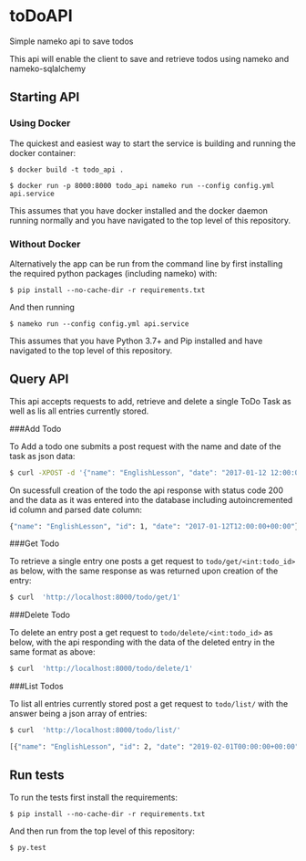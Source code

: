 # toDoAPI
Simple nameko api to save todos

This api will enable the client to save and retrieve todos using nameko and nameko-sqlalchemy

## Starting API

### Using Docker
The quickest and easiest way to start the service is building and running the docker container:

`$ docker build -t todo_api . `

`$ docker run -p 8000:8000 todo_api nameko run --config config.yml api.service`

This assumes that you have docker installed and the docker daemon running normally and you have navigated to the top level of this repository.

### Without Docker
Alternatively the app can be run from the command line by first installing the required python packages (including nameko) with:

`$ pip install --no-cache-dir -r requirements.txt `

And then running

`$ nameko run --config config.yml api.service`

This assumes that you have Python 3.7+ and Pip installed and have navigated to the top level of this repository.

## Query API
This api accepts requests to add, retrieve and delete a single ToDo Task as well as lis all entries currently stored.

###Add Todo

To Add a todo one submits a post request with the name and date of the task as json data:

```sh
$ curl -XPOST -d '{"name": "EnglishLesson", "date": "2017-01-12 12:00:00"}' 'http://localhost:8000/todo/add/'
```

On sucessfull creation of the todo the api response with status code 200 and the data as it was entered into the database including autoincremented id column and parsed date column:

```sh
{"name": "EnglishLesson", "id": 1, "date": "2017-01-12T12:00:00+00:00"}
```

###Get Todo

To retrieve a single entry one posts a get request to `todo/get/<int:todo_id>` as below, with the same response as was returned upon creation of the entry:

```sh
$ curl  'http://localhost:8000/todo/get/1'
```

###Delete Todo

To delete an entry post a get request to  `todo/delete/<int:todo_id>` as below, with the api responding with the data of the deleted entry in the same format as above:

```sh
$ curl  'http://localhost:8000/todo/delete/1'
```

###List Todos

To list all entries currently stored post a get request to  `todo/list/` with the answer being a json array of entries:

```sh
$ curl  'http://localhost:8000/todo/list/'
```
```sh
[{"name": "EnglishLesson", "id": 2, "date": "2019-02-01T00:00:00+00:00"}, {"name": "FrenchLesson", "id": 3, "date": "2019-02-01T00:00:00+00:00"}, {"name": "ChineseLesson", "id": 4, "date": "2019-02-01T00:00:00+00:00"}]
```



## Run tests
To run the tests first install the requirements:

`$ pip install --no-cache-dir -r requirements.txt `

And then run from the top level of this repository:

`$ py.test`
